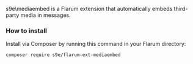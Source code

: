s9e\mediaembed is a Flarum extension that automatically embeds third-party media in messages.

### How to install

Install via Composer by running this command in your Flarum directory:

```sh
composer require s9e/flarum-ext-mediaembed
```